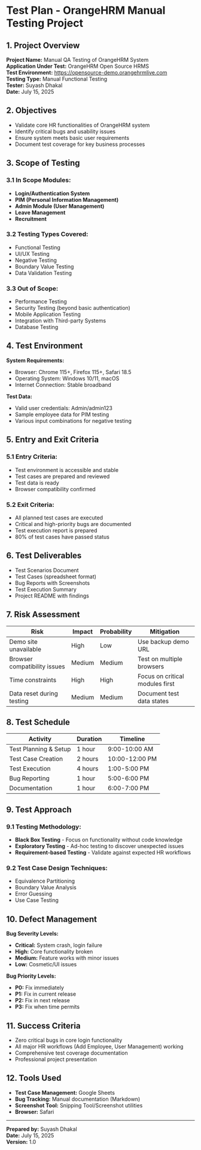 # Test Plan - OrangeHRM Manual Testing Project

## 1. Project Overview
**Project Name:** Manual QA Testing of OrangeHRM System  
**Application Under Test:** OrangeHRM Open Source HRMS   
**Test Environment:** https://opensource-demo.orangehrmlive.com  
**Testing Type:** Manual Functional Testing  
**Tester:** Suyash Dhakal  
**Date:** July 15, 2025  

## 2. Objectives
- Validate core HR functionalities of OrangeHRM system
- Identify critical bugs and usability issues
- Ensure system meets basic user requirements
- Document test coverage for key business processes

## 3. Scope of Testing

### 3.1 In Scope Modules:
- **Login/Authentication System**
- **PIM (Personal Information Management)**
- **Admin Module (User Management)**
- **Leave Management**
- **Recruitment**


### 3.2 Testing Types Covered:
- Functional Testing
- UI/UX Testing
- Negative Testing
- Boundary Value Testing
- Data Validation Testing

### 3.3 Out of Scope:
- Performance Testing
- Security Testing (beyond basic authentication)
- Mobile Application Testing
- Integration with Third-party Systems
- Database Testing

## 4. Test Environment

**System Requirements:**
- Browser: Chrome 115+, Firefox 115+, Safari 18.5
- Operating System: Windows 10/11, macOS
- Internet Connection: Stable broadband

**Test Data:**
- Valid user credentials: Admin/admin123
- Sample employee data for PIM testing
- Various input combinations for negative testing

## 5. Entry and Exit Criteria

### 5.1 Entry Criteria:
- Test environment is accessible and stable
- Test cases are prepared and reviewed
- Test data is ready
- Browser compatibility confirmed

### 5.2 Exit Criteria:
- All planned test cases are executed
- Critical and high-priority bugs are documented
- Test execution report is prepared
- 80% of test cases have passed status

## 6. Test Deliverables

- Test Scenarios Document
- Test Cases (spreadsheet format)
- Bug Reports with Screenshots
- Test Execution Summary
- Project README with findings

## 7. Risk Assessment

| Risk | Impact | Probability | Mitigation |
|------|---------|-------------|------------|
| Demo site unavailable | High | Low | Use backup demo URL |
| Browser compatibility issues | Medium | Medium | Test on multiple browsers |
| Time constraints | High | High | Focus on critical modules first |
| Data reset during testing | Medium | Medium | Document test data states |

## 8. Test Schedule

| Activity | Duration | Timeline |
|----------|----------|----------|
| Test Planning & Setup | 1 hour | 9:00-10:00 AM |
| Test Case Creation | 2 hours | 10:00-12:00 PM |
| Test Execution | 4 hours | 1:00-5:00 PM |
| Bug Reporting | 1 hour | 5:00-6:00 PM |
| Documentation | 1 hour | 6:00-7:00 PM |

## 9. Test Approach

### 9.1 Testing Methodology:
- **Black Box Testing** - Focus on functionality without code knowledge
- **Exploratory Testing** - Ad-hoc testing to discover unexpected issues
- **Requirement-based Testing** - Validate against expected HR workflows

### 9.2 Test Case Design Techniques:
- Equivalence Partitioning
- Boundary Value Analysis
- Error Guessing
- Use Case Testing

## 10. Defect Management

**Bug Severity Levels:**
- **Critical:** System crash, login failure
- **High:** Core functionality broken  
- **Medium:** Feature works with minor issues
- **Low:** Cosmetic/UI issues

**Bug Priority Levels:**
- **P0:** Fix immediately
- **P1:** Fix in current release  
- **P2:** Fix in next release
- **P3:** Fix when time permits

## 11. Success Criteria

- Zero critical bugs in core login functionality
- All major HR workflows (Add Employee, User Management) working
- Comprehensive test coverage documentation
- Professional project presentation

## 12. Tools Used

- **Test Case Management:** Google Sheets
- **Bug Tracking:** Manual documentation (Markdown)
- **Screenshot Tool:** Snipping Tool/Screenshot utilities
- **Browser:** Safari

---

**Prepared by:** Suyash Dhakal  
**Date:** July 15, 2025  
**Version:** 1.0
